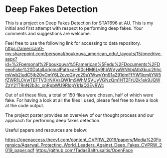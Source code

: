 # Deep Fakes Detection
This is a project on Deep Fakes Detection for STAT696 at AU. This is my initial and first attempt with respect to performing deep fakes. Your comments and suggestions are welcome.

Feel free to use the following link for accessing to data repository. 
https://american0-my.sharepoint.com/personal/boukouva_american_edu/_layouts/15/onedrive.aspx?id=%2Fpersonal%2Fboukouva%5Famerican%5Fedu%2FDocuments%2FDeepFake%20Data&originalPath=aHR0cHM6Ly9hbWVyaWNhbjAtbXkuc2hhcmVwb2ludC5jb20vOmY6L2cvcGVyc29uYWwvYm91a291dmFfYW1lcmljYW5fZWR1L0VwTEFTV3lrNXVsQW1mSWhMSVUyVGNzQm1HT2FrU2k1ek9JQWZzY21TRnN2b3c_cnRpbWU9RldpYk1aQ3EyRWc

Out of all these files, a total of 150 files were chosen, half of which were fake. For having a look at all the files I used, please feel free to have a look at the code output. 

The project poster provides an overview of our thought process and our approach for perforning deep fakes detection. 

Useful papers and resources are below:

https://openaccess.thecvf.com/content_CVPRW_2019/papers/Media%20Forensics/Agarwal_Protecting_World_Leaders_Against_Deep_Fakes_CVPRW_2019_paper.pdf
https://github.com/TadasBaltrusaitis/OpenFace
